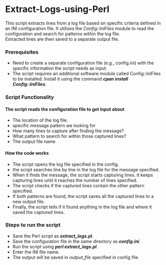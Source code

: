 # Extract-Logs-using-Perl   

This script extracts lines from a log file based on specific criteria defined in an INI configuration file. It utilizes the _Config::IniFiles_ module to read the configuration and search for patterns within the log file.   
Extracted lines are then saved to a separate output file.     

### Prerequisites    
* Need to create a separate configuration file (e.g., config.ini) with the specific information the script needs as input.
* The script requires an additional software module called Config::IniFiles to be installed. Install it using the command **_cpan install Config::IniFiles_**.

### Script Functionality   

#### The script reads the configuration file to get input about   
* The location of the log file.
* specific message pattern we looking for
* How many lines to capture after finding the message?
* What pattern to search for within those captured lines?
* The output file name

#### How the code works
* The script opens the log file specified in the config.
* the script searches line by line in the log file for the message specified.
* When it finds the message, the script starts capturing lines. It keeps capturing lines until it reaches the number of lines specified.
*  The script checks if the captured lines contain the other pattern specified.
*  If both patterns are found, the script saves all the captured lines to a new output file.
*  Finally, the script tells if it found anything in the log file and where it saved the captured lines.

### Steps to run the script    

* Save the Perl script as **_extract_logs.pl_**.    
* Save the configuration file in the same directory as **_config.ini_**   
* Run the script using **_perl extract_logs.pl_**.    
* Enter the INI file name.    
* The output will be saved in _output_file_ specified in config file.

